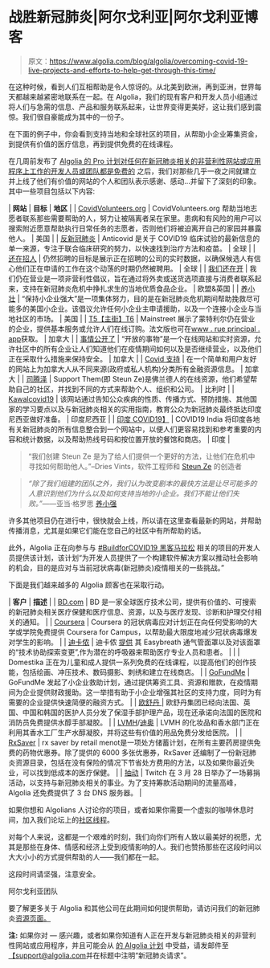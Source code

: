 # 战胜新冠肺炎|阿尔戈利亚|阿尔戈利亚博客

> 原文：<https://www.algolia.com/blog/algolia/overcoming-covid-19-live-projects-and-efforts-to-help-get-through-this-time/>

在这种时候，看到人们互相帮助是令人惊讶的。从北美到欧洲，再到亚洲，世界每天都越来越紧密地联系在一起。在 Algolia，我们的现有客户和开发人员小组通过将人们与急需的信息、产品和服务联系起来，让世界变得更美好，这让我们感到震惊。我们很自豪能成为其中的一份子。

在下面的例子中，你会看到支持当地和全球社区的项目，从帮助小企业筹集资金，到提供有价值的医疗信息，再到提供免费的在线课程。

在几周前发布了 [Algolia 的 Pro 计划对任何在新冠肺炎相关的非营利性网站或应用程序上工作的开发人员或团队都是免费的](https://blog.algolia.com/supporting-our-communities-during-this-time-of-need/) 之后，我们对那些几乎一夜之间就建立并上线了他们有价值的网站的个人和团队表示感谢、感动…并留下了深刻的印象。其中一些项目包括以下内容:

| **网站** | **目标** | **地区** |
| [CovidVolunteers.org](https://covidvolunteers.org) | CovidVolunteers.org 帮助当地志愿者联系那些需要帮助的人，努力让被隔离者呆在家里。患病和有风险的用户可以搜索附近愿意帮助执行日常任务的志愿者，否则他们将被迫离开自己的家园并暴露他人。 | 美国 |
| [反新冠肺炎](https://anticovid.inato.com/) | Anticovid 是关于 COVID19 临床试验的最新信息的单一来源，专注于联合临床研究的努力，以快速找到治疗方法和疫苗。 | 全球 |
| [还在招人](https://www.stillhiring.io) | 仍然招聘的目标是展示正在招聘的公司的实时数据，以确保候选人有信心他们正在申请的工作在这个动荡的时期仍然被聘用。 | 全球 |
| [我们还在开](https://wearestillopen.com) | 我们仍在营业是一项非营利性倡议，旨在通过将外卖或送货选项直接与消费者联系起来，支持在新冠肺炎危机中挣扎求生的当地优质食品企业。 | 欧盟&英国 |
| [养小壮](https://keepsmallstrong.org/) | “保持小企业强大”是一项集体努力，目的是在新冠肺炎危机期间帮助挽救尽可能多的美国小企业。该倡议允许任何小企业主申请援助，以及一个连接小企业与当地社区的市场。 | 美国 |
| [T5【主街】T6](https://www.mainstreet.app/) | Mainstreet 展示了蒙特利尔仍在营业的企业，提供基本服务或允许人们在线订购。法文版也可在[www . rue principal . app](https://www.rueprincipale.app)获取。 | 加拿大 |
| [事情公开了](https://www.thingsthatareopen.com) | “开放的事物”是一个在线网站和实时资源，允许社区中的所有企业让人们知道他们在疫情期间如何以及是否继续营业，以及他们正在采取什么措施来保持安全。 | 加拿大 |
| [Covid 支持](https://covidsupport.info) | 在一个简单和用户友好的网站上为加拿大人从不同来源(政府或私人机构)分类所有金融资源信息。 | 加拿大 |
| [司腾泽](https://steunze.be) | Support Them(即 Steun Ze)是佛兰德人的在线资源，他们希望帮助自己的社区，并找到不同的方式来帮助个人、组织和公司。 | 比利时 |
| [Kawalcovid19](https://kawalcovid19.id/) | 该网站通过告知公众疾病的性质、传播方式、预防措施、其他国家的学习要点以及与新冠肺炎相关的实用指南，教育公众为新冠肺炎最终抵达印度尼西亚做好准备。 | 印度尼西亚 |
| [印度 COVID19】](https://www.covid19india.news/) | COVID19 India 将印度各地有关新冠肺炎的所有信息整合到一个网站中，以便人们更容易找到和参考重要的内容和统计数据，以及帮助热线号码和按位置开放的餐馆和商店。 | 印度 |

> “我们创建 Steun Ze 是为了给人们提供一个更好的方法，让他们在危机中寻找如何帮助他人。”–Dries Vints，软件工程师和 [Steun Ze](https://steunze.be) 的创造者

> *“除了我们组建的团队之外，我们认为改变剧本的最快方法是让尽可能多的人意识到他们为什么以及如何支持当地的小企业。我们不能让他们失败。”*——亚当·格罗思 [养小强](https://keepsmallstrong.org/)

许多其他项目仍在进行中，很快就会上线，所以请在这里查看最新的网站，并帮助传播消息，尤其是如果它们能在您自己的社区中有所帮助的话。

此外，Algolia 正在向参与与 [#BuildforCOVID19 黑客马拉松](https://covid-global-hackathon.devpost.com/) 相关的项目的开发人员提供该计划，该计划“为开发人员提供了一个构建软件解决方案以推动社会影响的机会，目的是应对与当前冠状病毒(新冠肺炎)疫情相关的一些挑战。”

下面是我们越来越多的 Algolia 顾客也在采取行动。

| **客户** | **描述** |
| [BD.com](https://bd.com) | BD 是一家全球医疗技术公司，提供有价值的、可搜索的新冠肺炎相关医疗保健和医疗信息、资源，以及与医疗发现、诊断和护理交付相关的通知。 |
| [Coursera](https://www.coursera.org/coronavirus) | Coursera 的冠状病毒应对计划正在向任何受影响的大学或学院免费提供 Coursera for Campus，以帮助最大限度地减少冠状病毒爆发对学生的影响。 |
| [迪卡侬](https://www.decathlon.com/blogs/inside-decathlon/decathlon-easybreath-mask-covid-19-update) | 迪卡侬 [提供](https://dgiluz-wordpress-com.cdn.ampproject.org/c/s/dgiluz.wordpress.com/2020/03/23/its-working/amp/) 其 Easybreath 通气管面罩以及对该面罩的“技术协助探索变更”,作为潜在的呼吸器来帮助医疗专业人员和患者。 |
| [](https://www.domestika.org/stayathome?utm_content=banner_navegacion_quedateencasa) | Domestika 正在为儿童和成人提供一系列免费的在线课程，以提高他们的创作技能，包括绘画、冲压技术、数码摄影、刺绣和建立在线商店。 |
| [GoFundMe](https://www.gofundme.com/small-business-relief-fundraisers) | GoFundMe 发起了小企业救助计划，通过提供筹资工具、资源和赠款，在疫情期间为企业提供财政援助。这一举措有助于小企业增强其社区的支持力度，同时为有需要的企业提供快速简便的融资方式。 |
| [欧舒丹 ](https://fr.loccitane.com/) | 欧舒丹集团已经向法国、英国、中国和韩国的医护人员分发了保湿手部护理产品，现在还承诺向法国的医院和消防员免费提供水醇手部凝胶。 |
| [LVMH](https://www.lvmh.com/news-documents/press-releases/lvmh-se-mobilise-pour-fabriquer-et-distribuer-gratuitement-des-gels-hydroalcooliques-en-grande-quantite/)/[迪奥](https://www.linkedin.com/posts/lvmh_lvmhjoinsforces-coronavirus-covid19-activity-6646457762039517184-QBTa) | LVMH 的化妆品和香水部门正在利用其香水工厂生产水醇凝胶，并将这些有价值的用品免费分发给医院。 |
| [RxSaver](https://rxsaver.retailmenot.com/blog/coronavirus-covid-19-resources-from-rxsaver/) | rx saver by retail menot是一项处方储蓄计划，在所有主要药房提供免费的药物优惠券。除了提供的 6000 多张优惠券，RxSaver 还编制了一份新冠肺炎资源目录，包括在没有保险的情况下节省处方费用的方法，以及如果你最近失业，可以找到低成本的医疗保健。 |
| [抽动](https://streamaid.twitch.tv/) | Twitch 在 3 月 28 日举办了一场募捐活动，以支持与新冠肺炎相关的事业。为了支持筹款活动期间的流量高峰，Algolia 还免费提供了 3 台 DNS 服务器。 |

如果你想和 Algolians 人讨论你的项目，或者如果你需要一个虚拟的咖啡休息时间，加入我们论坛上的[社区线程](https://discourse.algolia.com/t/covid-19-community-thread/9629)。

对每个人来说，这都是一个艰难的时刻，我们向你们所有人致以最美好的祝愿，尤其是那些在身体、情感和经济上受到疫情影响的人。我们也赞扬那些在这段时间以大大小小的方式提供帮助的人——我们都在一起。

这段时间请坚强，注意安全。

阿尔戈利亚团队

要了解更多关于 Algolia 和其他公司在此期间如何提供帮助，请访问我们的新冠肺炎[资源页面。](https://www.algolia.com/)

**注:** 如果你对 — 感兴趣，或者如果你知道有人正在开发与新冠肺炎相关的非营利性网站或应用程序，并且可能会从 [的 Algolia 计划](https://blog.algolia.com/supporting-our-communities-during-this-time-of-need/) 中受益，请发邮件至[【support@algolia.com](mailto:support@algolia.com)并在标题中注明“新冠肺炎请求”。